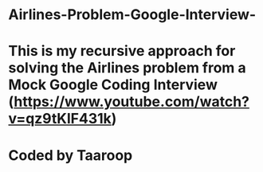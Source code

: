 # Airlines-Problem-Google-Interview-
# This is my recursive approach for solving the Airlines problem from a Mock Google Coding Interview (https://www.youtube.com/watch?v=qz9tKlF431k)
# Coded by Taaroop
